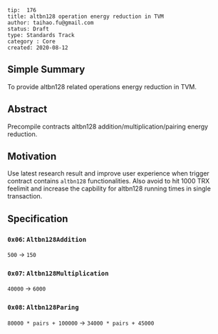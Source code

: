 ```
tip:  176
title: altbn128 operation energy reduction in TVM
author: taihao.fu@gmail.com
status: Draft
type: Standards Track
category : Core
created: 2020-08-12

```

## Simple Summary

To provide altbn128 related operations energy reduction in TVM.

## Abstract

Precompile contracts altbn128 addition/multiplication/pairing energy reduction.

## Motivation

Use latest research result and improve user experience when trigger contract contains `altbn128` functionalities. Also avoid to hit 1000 TRX feelimit and increase the capbility for altbn128 running times in single transaction.

## Specification

### `0x06`: `Altbn128Addition`

`500` -> `150`

### `0x07`: `Altbn128Multiplication`

`40000` -> `6000`

### `0x08`: `Altbn128Paring`

`80000 * pairs + 100000` -> `34000 * pairs + 45000`
